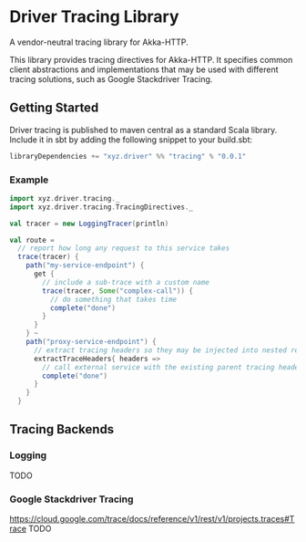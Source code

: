 # Driver Tracing Library

A vendor-neutral tracing library for Akka-HTTP.

This library provides tracing directives for Akka-HTTP. It specifies
common client abstractions and implementations that may be used with
different tracing solutions, such as Google Stackdriver Tracing.

## Getting Started

Driver tracing is published to maven central as a standard Scala
library. Include it in sbt by adding the following snippet to your
build.sbt:

```scala
libraryDependencies += "xyz.driver" %% "tracing" % "0.0.1"
```

### Example
```scala
import xyz.driver.tracing._
import xyz.driver.tracing.TracingDirectives._

val tracer = new LoggingTracer(println)

val route =
  // report how long any request to this service takes
  trace(tracer) {
    path("my-service-endpoint") {
      get {
        // include a sub-trace with a custom name
        trace(tracer, Some("complex-call")) {
          // do something that takes time
          complete("done")
        }
      }
    } ~
    path("proxy-service-endpoint") {
      // extract tracing headers so they may be injected into nested requests
      extractTraceHeaders{ headers =>
        // call external service with the existing parent tracing headers
        complete("done")
      }
    }
  }
```

## Tracing Backends

### Logging
TODO

### Google Stackdriver Tracing
https://cloud.google.com/trace/docs/reference/v1/rest/v1/projects.traces#Trace
TODO


